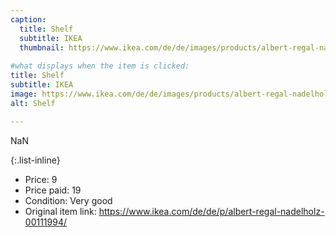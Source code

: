 ```yaml
---
caption:
  title: Shelf
  subtitle: IKEA
  thumbnail: https://www.ikea.com/de/de/images/products/albert-regal-nadelholz__0088996_pe220776_s5.jpg
  
#what displays when the item is clicked:
title: Shelf
subtitle: IKEA
image: https://www.ikea.com/de/de/images/products/albert-regal-nadelholz__0088996_pe220776_s5.jpg
alt: Shelf

---
```

NaN

{:.list-inline} 
- Price: 9
- Price paid: 19
- Condition: Very good
- Original item link: https://www.ikea.com/de/de/p/albert-regal-nadelholz-00111994/
